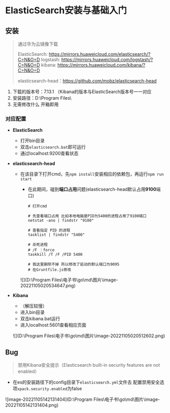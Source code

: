 # ElasticSearch安装与基础入门

## 安装

> 通过华为云镜像下载
>
> ElasticSearch: https://mirrors.huaweicloud.com/elasticsearch/?C=N&O=D
> logstash: https://mirrors.huaweicloud.com/logstash/?C=N&O=D
> kibana: https://mirrors.huaweicloud.com/kibana/?C=N&O=D
>
> elasticsearch-head：https://github.com/mobz/elasticsearch-head

1. 下载的版本号：7.13.1 （Kibana的版本与ElasticSearch版本号一一对应
2. 安装路径：D:\Program Files\
3. 无需修改什么 开箱即用

### 对应配置

- **ElasticSearch**

  - 打开bin目录
  - 双击`elasticsearch.bat`即可运行
  - 通过localhost:9200查看状态

- **elasticsearch-head**

  - 在该目录下打开cmd，先`npm install`安装相应的依赖包，再运行`npm run start`

    - 在此期间，碰到**端口占用**问题(elasticsearch-head默认占用**9100**端口)

      ```shell
      # 打开cmd
      
      # 先查看端口占用 比如本地电脑是PID为5400的进程占用了9100端口
      netstat -ano | findstr "9100"
      
      # 查看指定 PID 的进程
      tasklist | findstr "5400"
      
      # 杀死进程
      # /F ：force
      taskkill /T /F /PID 5400
      
      # 我这里删除不掉 所以修改了启动的默认端口为9095
      # 在Gruntfile.js修改
      ```

    ![](D:\Program Files\电子书\go\md\图片\image-20221105020534647.png)

- **Kibana**

  - （解压较慢）
  - 进入bin目录
  - 双击kibana.bat运行
  - 进入localhost:5601查看相应页面

  ![](D:\Program Files\电子书\go\md\图片\image-20221105020512602.png)





## Bug

> 禁用Kibana安全提示（Elasticsearch built-in security features are not enabled）

- 在es的安装路径下的config目录下`elasticsearch.yml`文件去 配置禁用安全选项`xpack.security.enabled`为false

![image-20221105142131404](D:\Program Files\电子书\go\md\图片\image-20221105142131404.png)